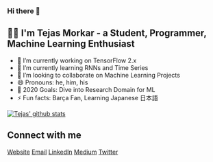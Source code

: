 ### Hi there 👋

## 👦🏼 I'm Tejas Morkar - a Student, Programmer, Machine Learning Enthusiast

- 🔭 I’m currently working on TensorFlow 2.x
- 🌱 I’m currently learning RNNs and Time Series
- 👯 I’m looking to collaborate on Machine Learning Projects
- 😄 Pronouns: he, him, his
- 🥅 2020 Goals: Dive into Research Domain for ML
- ⚡ Fun facts: Barça Fan, Learning Japanese 日本語

[![Tejas' github stats](https://github-readme-stats.vercel.app/api?username=tejasmorkar&show_icons=true)](https://github.com/anuraghazra/github-readme-stats)

## Connect with me

[Website](https://tejasmorkar.tech)
[Email](mailto:tejasmorkar@gmail.com)
[LinkedIn](https://linkedin.com/in/tejasmorkar)
[Medium](https://medium.com/@tejasmorkar)
[Twitter](https://twitter.com/TejasMorkar)
